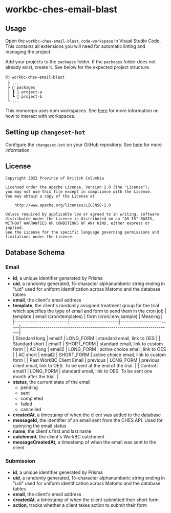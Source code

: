 # workbc-ches-email-blast


## Usage

Open the `workbc-ches-email-blast.code-workspace` in Visual Studio Code.  This contains all extensions you will need for automatic linting and managing the project.

Add your projects to the `packages` folder.  If the `packages` folder does not already exist, create it.  See below for the expected project structure.

```
📦 workbc-ches-email-blast
 ┣ ...
 ┣ 📂 packages
 ┃ ┣ 📂 project-a
 ┃ ┗ 📂 project-b
 ┗ ...
```
This monorepo uses npm workspaces.  See [here](https://docs.npmjs.com/cli/v7/using-npm/workspaces) for more information on how to interact with workspaces.

## Setting up `changeset-bot`
Configure the `changeset-bot` on your GitHub repository.  See [here](https://github.com/apps/changeset-bot) for more information.
## License

```
Copyright 2022 Province of British Columbia

Licensed under the Apache License, Version 2.0 (the "License");
you may not use this file except in compliance with the License.
You may obtain a copy of the License at

    http://www.apache.org/licenses/LICENSE-2.0

Unless required by applicable law or agreed to in writing, software
distributed under the License is distributed on an "AS IS" BASIS,
WITHOUT WARRANTIES OR CONDITIONS OF ANY KIND, either express or implied.
See the License for the specific language governing permissions and
limitations under the License.
```


## Database Schema
### Email
- **id**, a unique identifier generated by Prisma
- **uid**, a randomly generated, 15-character alphanumberic string ending in "uid" used for uniform identification across Matomo and the database tables
- **email**, the client's email address
- **template**, the client's randomly assigned treatment group for the trial which specifies the type of email and form to send them in the cron job
    | template                 | email (cron/templates) | form (cron/.env.sample) | Meaning                                                                 |
    |--------------------------|------------------------|-------------------------|-------------------------------------------------------------------------|    
    | Standard long            | email1                 | LONG_FORM               | standard email, link to OES                                             |
    | Standard short           | email1                 | SHORT_FORM              | standard email, link to custom form                                     |
    | AC long                  | email2                 | LONG_FORM               | active choice email, link to OES                                        |
    | AC short                 | email2                 | SHORT_FORM              | active choice email, link to custom form                                |
    | Past WorkBC Client Email | previous               | LONG_FORM               | previous client email, link to OES. To be sent at the end of the trial. |
    | Control                  | email1                 | LONG_FORM               | standard email, link to OES. To be sent one month after the trial.      |
- **status**, the current state of the email
    - pending
    - sent
    - completed
    - failed
    - cancelled
- **createdAt**, a timestamp of when the client was added to the database 
- **messageId**, the identifier of an email sent from the CHES API. Used for querying the email status
- **name**, the client's first and last name
- **catchment**, the client's WorkBC catchment
- **messageCreatedAt**, a timestamp of when the email was sent to the client

### Submission
- **id**, a unique identifier generated by Prisma
- **uid**, a randomly generated, 15-character alphanumberic string ending in "uid" used for uniform identification across Matomo and the database tables
- **email**, the client's email address
- **createdAt**, a timestamp of when the client submitted their short form
- **action**, tracks whether a client takes action to submit their form
